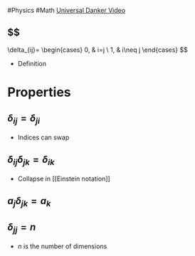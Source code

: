 #Physics #Math 
[Universal Danker Video](https://www.youtube.com/watch?v=nUxaL444Uv0)
## $$
\delta_{ij}=
\begin{cases}
0, & i=j \\
1, & i\neq j
\end{cases}
$$
* Definition
# Properties
## $\delta_{ij}=\delta_{ji}$
* Indices can swap
## $\delta_{ij}\delta_{jk}=\delta_{ik}$
* Collapse in [[Einstein notation]]
## $a_j\delta_{jk}=a_k$
## $\delta_{jj}=n$
* $\displaystyle n$ is the number of dimensions